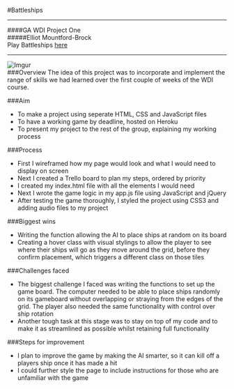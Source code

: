 #Battleships
___
####GA WDI Project One<br>
#####Elliot Mountford-Brock<br>
Play Battleships [here](https://elliots-game.herokuapp.com/)

---

![Imgur](http://i.imgur.com/pY5Blb1.png)
<br>
###Overview
The idea of this project was to incorporate and implement the range of skills we had learned over the first couple of weeks of the WDI course.

###Aim
* To make a project using seperate HTML, CSS and JavaScript files
* To have a working game by deadline, hosted on Heroku
* To present my project to the rest of the group, explaining my working process 

###Process
* First I wireframed how my page would look and what I would need to display on screen
* Next I created a Trello board to plan my steps, ordered by priority
* I created my index.html file with all the elements I would need
* Next I wrote the game logic in my app.js file using JavaScript and jQuery
* After testing the game thoroughly, I styled the project using CSS3 and adding audio files to my project

###Biggest wins
* Writing the function allowing the AI to place ships at random on its board
* Creating a hover class with visual stylings to allow the player to see where their ships will go as they move around the grid, before they confirm placement, which triggers a different class on those tiles

###Challenges faced
* The biggest challenge I faced was writing the functions to set up the game board. The computer needed to be able to place ships randomly on its gameboard without overlapping or straying from the edges of the grid. The player also needed the same functionality with control over ship rotation
* Another tough task at this stage was to stay on top of my code and to make it as streamlined as possible whilst retaining full functionality

###Steps for improvement
* I plan to improve the game by making the AI smarter, so it can kill off a players ship once it has made a hit
* I could further style the page to include instructions for those who are unfamiliar with the game